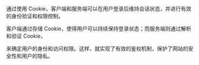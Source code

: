 通过使用 Cookie，客户端和服务端可以在用户登录后维持会话状态，并进行有效的身份验证和权限控制。

客户端通过存储 Cookie，使得用户可以持续保持登录状态；而服务端则通过解析和验证 Cookie，

来确定用户的身份和访问权限。这样，就实现了有效的鉴权机制，保护了网站的安全性和用户的隐私。
